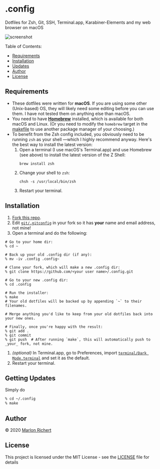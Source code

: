 # .config

Dotfiles for Zsh, Git, SSH, Terminal.app, Karabiner-Elements and my web browser on macOS

![screenshot](screenshot.png)

Table of Contents:
* [Requirements](#requirements)
* [Installation](#installation)
* [Updates](#updates)
* [Author](#author)
* [License](#license)

## Requirements
* These dotfiles were written for **macOS**. If you are using some other (Unix-based) OS, they
  will likely need some editing before you can use them. I have not tested them on anything else
  than macOS.
* You need to have **[Homebrew](https://brew.sh)** installed, which is available for both macOS and
  Linux. (Or you need to modify the `homebrew` target in the [makefile](makefile) to use another
  package manager of  your choosing.)
* To benefit from the Zsh config included, you obviously need to be running `zsh` as your shell
  —which I highly recommend anyway. Here's the best way to install the latest version:
  1.  Open a terminal (I use macOS's Terminal.app) and use Homebrew (see above) to install the
      latest version of the Z Shell:
      ```shell
      brew install zsh
      ```
  1.  Change your shell to `zsh`:
      ```shell
      chsh -s /usr/local/bin/zsh
      ```
  1.  Restart your terminal.

## Installation
1.  [Fork this repo](fork).
1.  Edit [`git/.gitconfig`](git/.gitconfig) in your fork so it has **your** name and email address,
    not mine!
1.  Open a terminal and do the following:
  ```shell
  # Go to your home dir:
  % cd ~

  # Back up your old .config dir (if any):
  % mv -iv .config .config~

  # Clone your fork, which will make a new .config dir:
  % git clone https://github.com/<your user name>/.config.git

  # Go to your new .config dir:
  % cd .config

  # Run the installer:
  % make
  # Your old dotfiles will be backed up by appending `~` to their filenames.

  # Merge anything you'd like to keep from your old dotfiles back into your new ones.

  # Finally, once you're happy with the result:
  % git add .
  % git commit
  % git push  # After running `make`, this will automatically push to _your_ fork, not mine.
  ```
1.  _(optional)_ In Terminal.app, go to Preferences, import
    [`terminal/Dark Mode.terminal`](terminal/Dark%20Mode.terminal) and set it as the default.
1.  Restart your terminal.

## Getting Updates
Simply do
```zsh
% cd ~/.config
% make
```

## Author
© 2020 [Marlon Richert](https://github.com/marlonrichert)

## License
This project is licensed under the MIT License - see the [LICENSE](LICENSE) file for details
